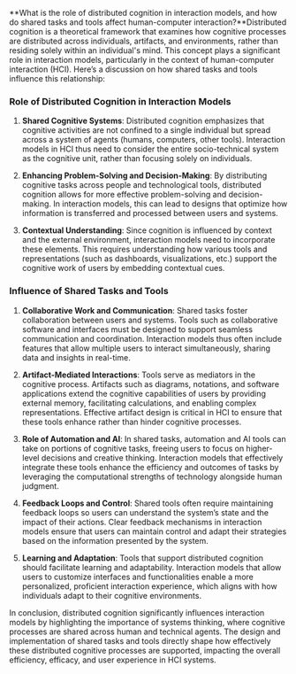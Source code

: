**What is the role of distributed cognition in interaction models, and how do shared tasks and tools affect human-computer interaction?**Distributed cognition is a theoretical framework that examines how cognitive processes are distributed across individuals, artifacts, and environments, rather than residing solely within an individual's mind. This concept plays a significant role in interaction models, particularly in the context of human-computer interaction (HCI). Here’s a discussion on how shared tasks and tools influence this relationship:

### Role of Distributed Cognition in Interaction Models

1. **Shared Cognitive Systems**: Distributed cognition emphasizes that cognitive activities are not confined to a single individual but spread across a system of agents (humans, computers, other tools). Interaction models in HCI thus need to consider the entire socio-technical system as the cognitive unit, rather than focusing solely on individuals.

2. **Enhancing Problem-Solving and Decision-Making**: By distributing cognitive tasks across people and technological tools, distributed cognition allows for more effective problem-solving and decision-making. In interaction models, this can lead to designs that optimize how information is transferred and processed between users and systems.

3. **Contextual Understanding**: Since cognition is influenced by context and the external environment, interaction models need to incorporate these elements. This requires understanding how various tools and representations (such as dashboards, visualizations, etc.) support the cognitive work of users by embedding contextual cues.

### Influence of Shared Tasks and Tools

1. **Collaborative Work and Communication**: Shared tasks foster collaboration between users and systems. Tools such as collaborative software and interfaces must be designed to support seamless communication and coordination. Interaction models thus often include features that allow multiple users to interact simultaneously, sharing data and insights in real-time.

2. **Artifact-Mediated Interactions**: Tools serve as mediators in the cognitive process. Artifacts such as diagrams, notations, and software applications extend the cognitive capabilities of users by providing external memory, facilitating calculations, and enabling complex representations. Effective artifact design is critical in HCI to ensure that these tools enhance rather than hinder cognitive processes.

3. **Role of Automation and AI**: In shared tasks, automation and AI tools can take on portions of cognitive tasks, freeing users to focus on higher-level decisions and creative thinking. Interaction models that effectively integrate these tools enhance the efficiency and outcomes of tasks by leveraging the computational strengths of technology alongside human judgment.

4. **Feedback Loops and Control**: Shared tools often require maintaining feedback loops so users can understand the system’s state and the impact of their actions. Clear feedback mechanisms in interaction models ensure that users can maintain control and adapt their strategies based on the information presented by the system.

5. **Learning and Adaptation**: Tools that support distributed cognition should facilitate learning and adaptability. Interaction models that allow users to customize interfaces and functionalities enable a more personalized, proficient interaction experience, which aligns with how individuals adapt to their cognitive environments.

In conclusion, distributed cognition significantly influences interaction models by highlighting the importance of systems thinking, where cognitive processes are shared across human and technical agents. The design and implementation of shared tasks and tools directly shape how effectively these distributed cognitive processes are supported, impacting the overall efficiency, efficacy, and user experience in HCI systems.